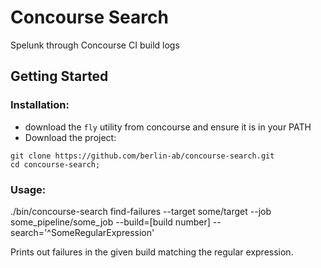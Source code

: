 # Concourse Search

Spelunk through Concourse CI build logs

## Getting Started

### Installation:

* download the `fly` utility from concourse and ensure it is in your PATH
* Download the project:

```
git clone https://github.com/berlin-ab/concourse-search.git
cd concourse-search;
```

### Usage:

./bin/concourse-search find-failures --target some/target --job some_pipeline/some_job --build=[build number] --search='^SomeRegularExpression'

Prints out failures in the given build matching the regular expression.

